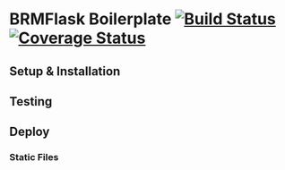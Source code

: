 # BRMFlask Boilerplate [![Build Status](https://travis-ci.org/brmullikin/BRMFlask_boilerplate.svg?branch=master)](https://travis-ci.org/brmullikin/BRMFlask_boilerplate)[![Coverage Status](https://coveralls.io/repos/github/brmullikin/BRMFlask_boilerplate/badge.svg)](https://coveralls.io/github/brmullikin/BRMFlask_boilerplate)

## Setup & Installation

## Testing

## Deploy

### Static Files

